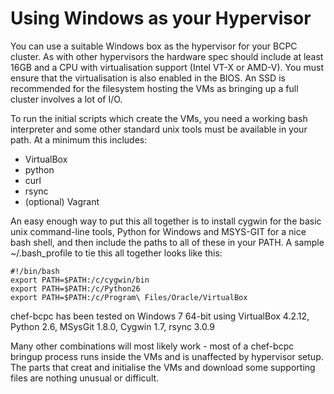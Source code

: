Using Windows as your Hypervisor
================================

You can use a suitable Windows box as the hypervisor for your BCPC
cluster. As with other hypervisors the hardware spec should include at
least 16GB and a CPU with virtualisation support (Intel VT-X or
AMD-V). You must ensure that the virtualisation is also enabled in the
BIOS. An SSD is recommended for the filesystem hosting the VMs as bringing 
up a full cluster involves a lot of I/O.

To run the initial scripts which create the VMs, you need a working
bash interpreter and some other standard unix tools must be available
in your path. At a minimum this includes:

- VirtualBox
- python
- curl
- rsync
- (optional) Vagrant

An easy enough way to put this all together is to install cygwin for
the basic unix command-line tools, Python for Windows and MSYS-GIT for
a nice bash shell, and then include the paths to all of these in your PATH. 
A sample ~/.bash_profile to tie this all together
looks like this:

```
#!/bin/bash
export PATH=$PATH:/c/cygwin/bin
export PATH=$PATH:/c/Python26
export PATH=$PATH:/c/Program\ Files/Oracle/VirtualBox
```

chef-bcpc has been tested on Windows 7 64-bit using VirtualBox 4.2.12, Python 2.6, 
MSysGit 1.8.0, Cygwin 1.7, rsync 3.0.9

Many other combinations will most likely work - most of a chef-bcpc bringup process 
runs inside the VMs and is unaffected by hypervisor setup. The parts that creat and 
initialise the VMs and download some supporting files are nothing unusual or difficult.
